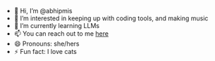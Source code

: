 - 👋 Hi, I’m @abhipmis
- 👀 I’m interested in keeping up with coding tools, and making music
- 🌱 I’m currently learning LLMs
- 📫 You can reach out to me [here](https://www.linkedin.com/in/abhipsa-mishra/)
- 😄 Pronouns: she/hers
- ⚡ Fun fact: I love cats

<!---
abhipmis/abhipmis is a ✨ special ✨ repository because its `README.md` (this file) appears on your GitHub profile.
You can click the Preview link to take a look at your changes.
--->
